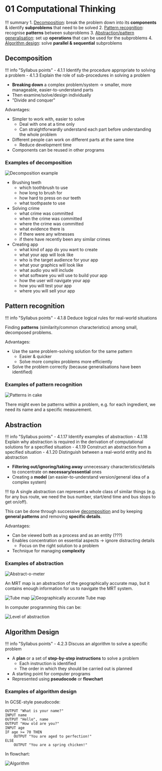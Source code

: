 # 01 Computational Thinking

!!! summary
    1. [Decomposition](#decomposition): break the problem down into its **components** & identify **subproblems** that need to be solved
    2. [Pattern recognition](#pattern-recognition): recognise **patterns** between subproblems
    3. [Abstraction/pattern generalisation](#abstraction): set up **operations** that can be used for the subproblems
    4. [Algorithm design](#algorithm-design): solve **parallel & sequential** subproblems

## Decomposition

!!! info "Syllabus points"
    - 4.1.1 Identify the procedure appropriate to solving a problem
    - 4.1.3 Explain the role of sub-procedures in solving a problem

- **Breaking down** a complex problem/system → smaller, more manageable, easier-to-understand parts
- Then examine/solve/design individually
- "Divide and conquer"

Advantages:

- Simpler to work with, easier to solve
    - Deal with one at a time only
    - Can straightforwardly understand each part before understanding the whole problem
- Different people can work on different parts at the same time
    - Reduce development time
- Components can be reused in other programs

### Examples of decomposition

![Decomposition example](https://i.imgur.com/3aWJqDU.jpg)

- Brushing teeth
    - which toothbrush to use
    - how long to brush for
    - how hard to press on our teeth
    - what toothpaste to use
- Solving crime
    - what crime was committed
    - when the crime was committed
    - where the crime was committed
    - what evidence there is
    - if there were any witnesses
    - if there have recently been any similar crimes
- Creating app
    - what kind of app do you want to create
    - what your app will look like
    - who is the target audience for your app
    - what your graphics will look like
    - what audio you will include
    - what software you will use to build your app
    - how the user will navigate your app
    - how you will test your app
    - where you will sell your app

## Pattern recognition

!!! info "Syllabus points"
    - 4.1.8 Deduce logical rules for real-world situations

Finding **patterns** (similarity/common characteristics) among small, decomposed problems.

Advantages:

- Use the same problem-solving solution for the same pattern
    - Easier & quicker
    - Solve more complex problems more efficiently
- Solve the problem correctly (because generalisations have been identified)

### Examples of pattern recognition

![Patterns in cake](https://i.imgur.com/uXjTsMb.png)

There might even be patterns within a problem, e.g. for each ingredient, we need its name and a specific measurement.

## Abstraction

!!! info "Syllabus points"
    - 4.1.17 Identify examples of abstraction
    - 4.1.18 Explain why abstraction is required in the derivation of computational solutions for a specified situation
    - 4.1.19 Construct an abstraction from a specified situation
    - 4.1.20 Distinguish between a real-world entity and its abstraction

- **Filtering out/ignoring/taking away** unnecessary characteristics/details to concentrate on **necessary/essential** ones
- Creating a **model** (an easier-to-understand version/general idea of a complex system)

!!! tip
    A single abstraction can represent a whole class of similar things (e.g. for any bus route, we need the bus number, start/end time and bus stops to get on/off).

This can be done through successive [decomposition](#decomposition) and by keeping **general patterns** and removing **specific details**.

Advantages:

- Can be viewed both as a process and as an entity (???)
- Enables concentration on essential aspects -> ignore distracting details
    - Focus on the right solution to a problem
- Technique for managing **complexity**

### Examples of abstraction

![Abstract-o-meter](https://i.imgur.com/jXeQGJg.png)

An MRT map is an abstraction of the geographically accurate map, but it contains enough information for us to navigate the MRT system.

![Tube map](https://i.imgur.com/S7NoSyE.png)
![Geographically accurate Tube map](https://i.imgur.com/KiOMrfR.jpg)

In computer programming this can be:

![Level of abstraction](https://i.imgur.com/OZBbACr.jpg)

## Algorithm Design

!!! info "Syllabus points"
    - 4.2.3 Discuss an algorithm to solve a specific problem

- A **plan** or a set of **step-by-step instructions** to solve a problem
    - Each instruction is identified
    - The order in which they should be carried out is planned
- A starting point for computer programs
- Represented using **pseudocode** or **flowchart**

### Examples of algorithm design

In GCSE-style pseudocode:

```pseudo
OUTPUT "What is your name?"
INPUT name
OUTPUT "Hello", name
OUTPUT "How old are you?"
INPUT age
IF age >= 70 THEN
    OUTPUT "You are aged to perfection!"
ELSE
    OUTPUT "You are a spring chicken!"
```

In flowchart:

![Algorithm](https://i.imgur.com/2fH0goR.png)
